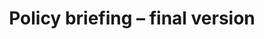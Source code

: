 ---
delivpath: /document/deliverable/D8.8.pdf
year: 2023
delivcode: D8.8
title: Policy briefing – final version
---